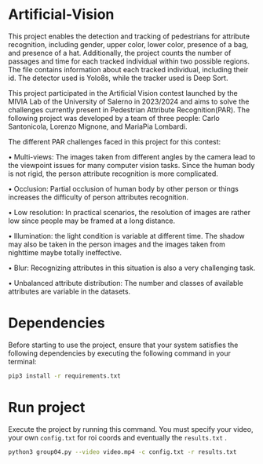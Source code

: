 # Artificial-Vision

This project enables the detection and tracking of pedestrians for attribute recognition, including gender, upper color, lower color, presence of a bag, and presence of a hat. Additionally, the project counts the number of passages and time for each tracked individual within two possible regions. The file contains information about each tracked individual, including their id. The detector used is Yolo8s, while the tracker used is Deep Sort.

This project participated in the Artificial Vision contest launched by the MIVIA Lab of the University of Salerno in 2023/2024 and aims to solve the challenges currently present in Pedestrian Attribute Recognition(PAR). The following project was developed by a team of three people: Carlo Santonicola, Lorenzo Mignone, and MariaPia Lombardi.

The different PAR challenges faced in this project for this contest:

• Multi-views: The images taken from different angles by the camera lead to the viewpoint issues for many computer vision tasks. Since the human body is not rigid, the person attribute recognition is more complicated.

• Occlusion: Partial occlusion of human body by other person or things increases the difficulty of person attributes recognition.

• Low resolution: In practical scenarios, the resolution of images are rather low since people may be framed at a long distance.

• Illumination: the light condition is variable at different time. The shadow may also be taken in the person images and the images taken from nighttime maybe totally ineffective.

• Blur: Recognizing attributes in this situation is also a very challenging task.

• Unbalanced attribute distribution: The number and classes of available attributes are variable in the datasets.

# Dependencies

Before starting to use the project, ensure that your system satisfies the following dependencies by executing the following command in your terminal:

```bash
pip3 install -r requirements.txt
```

# Run project

Execute the project by running this command. You must specify your video, your own  `config.txt` for roi coords and eventually the `results.txt` . 

```bash
python3 group04.py --video video.mp4 -c config.txt -r results.txt
```
